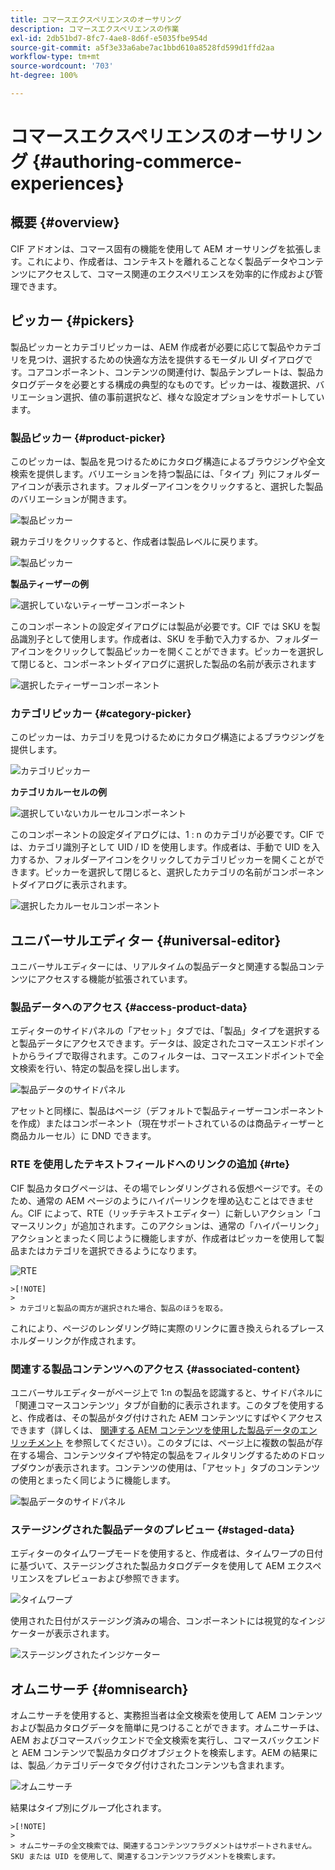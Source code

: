 ```yaml
---
title: コマースエクスペリエンスのオーサリング
description: コマースエクスペリエンスの作業
exl-id: 2db51bd7-8fc7-4ae8-8d6f-e5035fbe954d
source-git-commit: a5f3e33a6abe7ac1bbd610a8528fd599d1ffd2aa
workflow-type: tm+mt
source-wordcount: '703'
ht-degree: 100%

---
```


# コマースエクスペリエンスのオーサリング {#authoring-commerce-experiences}

## 概要 {#overview}

CIF アドオンは、コマース固有の機能を使用して AEM オーサリングを拡張します。これにより、作成者は、コンテキストを離れることなく製品データやコンテンツにアクセスして、コマース関連のエクスペリエンスを効率的に作成および管理できます。

## ピッカー {#pickers}

製品ピッカーとカテゴリピッカーは、AEM 作成者が必要に応じて製品やカテゴリを見つけ、選択するための快適な方法を提供するモーダル UI ダイアログです。コアコンポーネント、コンテンツの関連付け、製品テンプレートは、製品カタログデータを必要とする構成の典型的なものです。ピッカーは、複数選択、バリエーション選択、値の事前選択など、様々な設定オプションをサポートしています。

### 製品ピッカー {#product-picker}

このピッカーは、製品を見つけるためにカタログ構造によるブラウジングや全文検索を提供します。バリエーションを持つ製品には、「タイプ」列にフォルダーアイコンが表示されます。フォルダーアイコンをクリックすると、選択した製品のバリエーションが開きます。

![製品ピッカー](/help/commerce/cif/assets/authoring/product-picker.png)

親カテゴリをクリックすると、作成者は製品レベルに戻ります。

![製品ピッカー](/help/commerce/cif/assets/authoring/product-picker-variation.png)

**製品ティーザーの例**

![選択していないティーザーコンポーネント](/help/commerce/cif/assets/authoring/teaser_component_without_selection.png)

このコンポーネントの設定ダイアログには製品が必要です。CIF では SKU を製品識別子として使用します。作成者は、SKU を手動で入力するか、フォルダーアイコンをクリックして製品ピッカーを開くことができます。ピッカーを選択して閉じると、コンポーネントダイアログに選択した製品の名前が表示されます

![選択したティーザーコンポーネント](/help/commerce/cif/assets/authoring/teaser_component_with_selection.png)

### カテゴリピッカー {#category-picker}

このピッカーは、カテゴリを見つけるためにカタログ構造によるブラウジングを提供します。

![カテゴリピッカー](/help/commerce/cif/assets/authoring/category-picker.png)

**カテゴリカルーセルの例**

![選択していないカルーセルコンポーネント](/help/commerce/cif/assets/authoring/carousel_component_without_selection.png)

このコンポーネントの設定ダイアログには、1 : n のカテゴリが必要です。CIF では、カテゴリ識別子として UID / ID を使用します。作成者は、手動で UID を入力するか、フォルダーアイコンをクリックしてカテゴリピッカーを開くことができます。ピッカーを選択して閉じると、選択したカテゴリの名前がコンポーネントダイアログに表示されます。

![選択したカルーセルコンポーネント](/help/commerce/cif/assets/authoring/carousel_component_with_selection.png)

## ユニバーサルエディター {#universal-editor}

ユニバーサルエディターには、リアルタイムの製品データと関連する製品コンテンツにアクセスする機能が拡張されています。

### 製品データへのアクセス {#access-product-data}

エディターのサイドパネルの「アセット」タブでは、「製品」タイプを選択すると製品データにアクセスできます。データは、設定されたコマースエンドポイントからライブで取得されます。このフィルターは、コマースエンドポイントで全文検索を行い、特定の製品を探し出します。

![製品データのサイドパネル](/help/commerce/cif/assets/authoring/products-side-panel.png)

アセットと同様に、製品はページ（デフォルトで製品ティーザーコンポーネントを作成）またはコンポーネント（現在サポートされているのは商品ティーザーと商品カルーセル）に DND できます。

### RTE を使用したテキストフィールドへのリンクの追加 {#rte}

CIF 製品カタログページは、その場でレンダリングされる仮想ページです。そのため、通常の AEM ページのようにハイパーリンクを埋め込むことはできません。CIF によって、RTE（リッチテキストエディター）に新しいアクション「コマースリンク」が追加されます。このアクションは、通常の「ハイパーリンク」アクションとまったく同じように機能しますが、作成者はピッカーを使用して製品またはカテゴリを選択できるようになります。

![RTE](/help/commerce/cif/assets/authoring/RTE.png)

    >[!NOTE]
    >
    > カテゴリと製品の両方が選択された場合、製品のほうを取る。

これにより、ページのレンダリング時に実際のリンクに置き換えられるプレースホルダーリンクが作成されます。

### 関連する製品コンテンツへのアクセス {#associated-content}

ユニバーサルエディターがページ上で 1:n の製品を認識すると、サイドパネルに「関連コマースコンテンツ」タブが自動的に表示されます。このタブを使用すると、作成者は、その製品がタグ付けされた AEM コンテンツにすばやくアクセスできます（詳しくは、 [関連する AEM コンテンツを使用した製品データのエンリッチメント](./enrich-product-associated-content.md) を参照してください）。このタブには、ページ上に複数の製品が存在する場合、コンテンツタイプや特定の製品をフィルタリングするためのドロップダウンが表示されます。コンテンツの使用は、「アセット」タブのコンテンツの使用とまったく同じように機能します。

![製品データのサイドパネル](/help/commerce/cif/assets/authoring/associated-commerce-content-tab.png)

### ステージングされた製品データのプレビュー {#staged-data}

エディターのタイムワープモードを使用すると、作成者は、タイムワープの日付に基づいて、ステージングされた製品カタログデータを使用して AEM エクスペリエンスをプレビューおよび参照できます。

![タイムワープ](/help/commerce/cif/assets/authoring/timewarp.png)

使用された日付がステージング済みの場合、コンポーネントには視覚的なインジケーターが表示されます。

![ステージングされたインジケーター](/help/commerce/cif/assets/authoring/staged-indicator.png)

## オムニサーチ {#omnisearch}

オムニサーチを使用すると、実務担当者は全文検索を使用して AEM コンテンツおよび製品カタログデータを簡単に見つけることができます。オムニサーチは、AEM およびコマースバックエンドで全文検索を実行し、コマースバックエンドと AEM コンテンツで製品カタログオブジェクトを検索します。AEM の結果には、製品／カテゴリデータでタグ付けされたコンテンツも含まれます。

![オムニサーチ](/help/commerce/cif/assets/authoring/omnisearch.png)

結果はタイプ別にグループ化されます。

    >[!NOTE]
    >
    > オムニサーチの全文検索では、関連するコンテンツフラグメントはサポートされません。SKU または UID を使用して、関連するコンテンツフラグメントを検索します。
